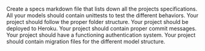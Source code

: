 Create a specs markdown file that lists down all the projects specifications.
All your models should contain unittests to test the different behaviors.
Your project should follow the proper folder structure.
Your project should be deployed to Heroku.
Your project should contain proper commit messages.
Your project should have a functioning authentication system.
Your project should contain migration files for the different model structure.